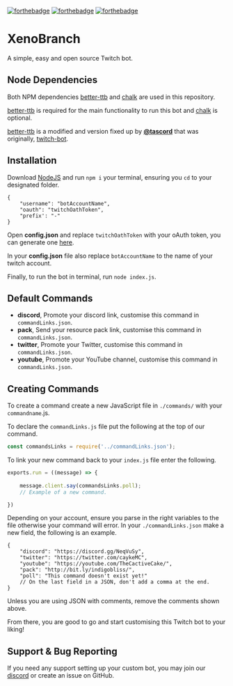 [![forthebadge](https://forthebadge.com/images/badges/made-with-javascript.svg)](https://forthebadge.com)
[![forthebadge](https://forthebadge.com/images/badges/designed-in-ms-paint.svg)](https://forthebadge.com)
[![forthebadge](https://forthebadge.com/images/badges/you-didnt-ask-for-this.svg)](https://forthebadge.com)

# XenoBranch
A simple, easy and open source Twitch bot.

## Node Dependencies
Both NPM dependencies [better-ttb](https://www.npmjs.com/package/better-ttb) and [chalk](https://www.npmjs.com/package/chalk) are used in this repository.

[better-ttb](https://www.npmjs.com/package/better-ttb) is required for the main functionality to run this bot and [chalk](https://www.npmjs.com/package/chalk) is optional.

[better-ttb](https://www.npmjs.com/package/better-ttb) is a modified and version fixed up by [**@tascord**](https://github.com/tascord) that was originally, [twitch-bot](https://www.npmjs.com/package/twitch-bot).

## Installation
Download [NodeJS](https://nodejs.org/) and run `npm i` your terminal, ensuring you `cd` to your designated folder.

```jsonc
{
	"username": "botAccountName",
	"oauth": "twitchOathToken",
	"prefix': "-"
}
```

Open **config.json** and replace `twitchOathToken` with your oAuth token, you can generate one [here](https://twitchapps.com/tmi/).

In your **config.json** file also replace `botAccountName` to the name of your twitch account.

Finally, to run the bot in terminal, run `node index.js`.

## Default Commands

* **discord**, Promote your discord link, customise this command in `commandLinks.json`.
* **pack**, Send your resource pack link, customise this command in `commandLinks.json`.
* **twitter**, Promote your Twitter, customise this command in `commandLinks.json`.
* **youtube**, Promote your YouTube channel, customise this command in `commandLinks.json`.

## Creating Commands

To create a command create a new JavaScript file in `./commands/` with your `commandname`.js.

To declare the `commandLinks.js` file put the following at the top of our command.
```js
const commandsLinks = require('../commandLinks.json');
```
To link your new command back to your `index.js` file enter the following.
```js
exports.run = ((message) => {
    
    message.client.say(commandsLinks.poll);
    // Example of a new command.

})
```
Depending on your account, ensure you parse in the right variables to the file otherwise your command will error.
In your `./commandLinks.json` make a new field, the following is an example.
```jsonc
{
	"discord": "https://discord.gg/NeqVuSy",
	"twitter": "https://twitter.com/caykeMC",
	"youtube": "https://youtube.com/TheCactiveCake/",
	"pack": "http://bit.ly/indigobliss/",
	"poll": "This command doesn't exist yet!"
	// On the last field in a JSON, don't add a comma at the end. 
}
```
Unless you are using JSON with comments, remove the comments shown above.

From there, you are good to go and start customising this Twitch bot to your liking!

## Support & Bug Reporting

If you need any support setting up your custom bot, you may join our [discord](https://discord.gg/NeqVuSy) or create an issue on GitHub.
